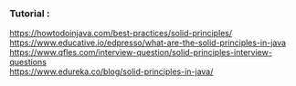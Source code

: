 ### Tutorial :
https://howtodoinjava.com/best-practices/solid-principles/ <br/>
https://www.educative.io/edpresso/what-are-the-solid-principles-in-java <br/>
https://www.qfles.com/interview-question/solid-principles-interview-questions <br/>
https://www.edureka.co/blog/solid-principles-in-java/ <br/>

